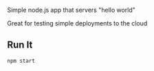 
Simple node.js app that servers "hello world"

Great for testing simple deployments to the cloud

## Run It

`npm start`
